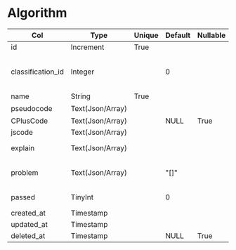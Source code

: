 # Algorithm

| Col | Type | Unique | Default | Nullable | Comment |
| --- | --- | --- | --- | --- | --- |
| id | Increment | True | | | |
| classification_id | Integer | | 0 | | refer to [classification.id](./classification.md "doc of talbe classification"), 0 for no classification |
| name | String | True | | | |
| pseudocode | Text(Json/Array) | | | | 伪代码 |
| CPlusCode | Text(Json/Array) | | NULL | True | C++ code |
| jscode | Text(Json/Array) | | | | include init data |
| explain | Text(Json/Array) | | | | the explain to pseudocode |
| problem | Text(Json/Array) | | "[]" | | the problem array of this algorithm |
| passed | TinyInt | | 0 | | Is admin Verified |
| created_at | Timestamp | | | | |
| updated_at | Timestamp | | | | |
| deleted_at | Timestamp | | NULL | True | For soft delete |
